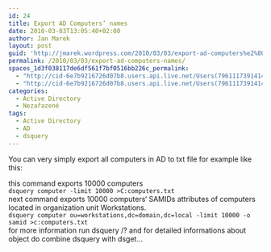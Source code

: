 ```yaml
---
id: 24
title: Export AD Computers’ names
date: 2010-03-03T13:05:40+02:00
author: Jan Marek
layout: post
guid: 'http://jmarek.wordpress.com/2010/03/03/export-ad-computers%e2%80%99-names'
permalink: /2010/03/03/export-ad-computers-names/
spaces_1d3f038117de6df561f7bf0516bb226c_permalink:
  - "http://cid-6e7b9216726d07b8.users.api.live.net/Users(7961117391414167480)/Blogs('6E7B9216726D07B8!242')/Entries('6E7B9216726D07B8!275')?authkey=EpZNAU0huAk%24"
  - "http://cid-6e7b9216726d07b8.users.api.live.net/Users(7961117391414167480)/Blogs('6E7B9216726D07B8!242')/Entries('6E7B9216726D07B8!275')?authkey=EpZNAU0huAk%24"
categories:
  - Active Directory
  - Nezařazené
tags:
  - Active Directory
  - AD
  - dsquery
---
```

<div id="msgcns!6E7B9216726D07B8!275" class="bvMsg">
  You can very simply export all computers in AD to txt file for example like this:</p> 
  
  <div>
  </div>
  
  <div>
    this command exports 10000 computers
  </div>
  
  <div>
    <code>dsquery computer -limit 10000 &gt;C:computers.txt</code>
  </div>
  
  <div>
  </div>
  
  <div>
    next command exports 10000 computers&#8216; SAMIDs attributes of computers located in organization unit Workstations.
  </div>
  
  <div>
    <code>dsquery computer ou=workstations,dc=domain,dc=local -limit 10000 -o samid &gt;c:computers.txt</code>
  </div>
  
  <div>
  </div>
  
  <div>
    for more information run dsquery /? and for detailed informations about object do combine dsquery with dsget&#8230;
  </div>
</div>
